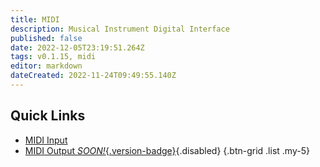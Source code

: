 ```yaml
---
title: MIDI
description: Musical Instrument Digital Interface
published: false
date: 2022-12-05T23:19:51.264Z
tags: v0.1.15, midi
editor: markdown
dateCreated: 2022-11-24T09:49:55.140Z
---
```


## Quick Links
* [<i class="mdi mdi-video-input-component mdi-rotate-270"></i> MIDI Input](/en/MIDI/Input)
* [<i class="mdi mdi-video-input-component mdi-rotate-90"></i> MIDI Output *SOON!*{.version-badge}](/en/MIDI/Output){.disabled}
{.btn-grid .list .my-5}